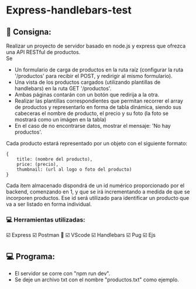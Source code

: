 # Express-handlebars-test

## :scroll: Consigna:

Realizar un proyecto de servidor basado en node.js y express que ofrezca una API RESTful de productos. <br>
Se

- Un formulario de carga de productos en la ruta raíz (configurar la ruta '/productos' para recibir el POST, y redirigir al mismo formulario).
- Una vista de los productos cargados (utilizando plantillas de handlebars) en la ruta GET '/productos'.
- Ambas páginas contarán con un botón que redirija a la otra.
- Realizar las plantillas correspondientes que permitan recorrer el array de productos y representarlo en forma de tabla dinámica, siendo sus cabeceras el nombre de producto, el precio y su foto (la foto se mostrará como un imágen en la tabla)
- En el caso de no encontrarse datos, mostrar el mensaje: 'No hay productos'.

Cada producto estará representado por un objeto con el siguiente formato:

<pre><code>{
    title: (nombre del producto),
    price: (precio),
    thumbnail: (url al logo o foto del producto)
}</code></pre>

Cada ítem almacenado dispondrá de un id numérico proporcionado por el backend, comenzando en 1, y que se irá incrementando a medida de que se incorporen productos. Ese id será utilizado para identificar un producto que va a ser listado en forma individual.

### :computer: Herramientas utilizadas:
:ballot_box_with_check: Express
:ballot_box_with_check: Postman :rocket:
:ballot_box_with_check: VScode
:ballot_box_with_check: Handlebars
:ballot_box_with_check: Pug
:ballot_box_with_check: Ejs

## 💻 Programa:
- El servidor se corre con "npm run dev".
- Se deje un archivo txt con el nombre "productos.txt" como ejemplo. 
